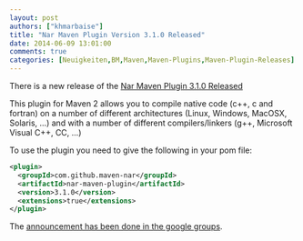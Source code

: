 ```yaml
---
layout: post
authors: ["khmarbaise"]
title: "Nar Maven Plugin Version 3.1.0 Released"
date: 2014-06-09 13:01:00
comments: true
categories: [Neuigkeiten,BM,Maven,Maven-Plugins,Maven-Plugin-Releases]
---
```

There is a new release of the [Nar Maven Plugin 3.1.0 Released](https://maven-nar.github.io/)

This plugin for Maven 2 allows you to compile native code (c++, c and fortran)
on a number of different architectures (Linux, Windows, MacOSX, Solaris, ...)
and with a number of different compilers/linkers (g++, Microsoft Visual C++,
CC, ...)

To use the plugin you need to give the following in your pom file:

```xml
<plugin>
  <groupId>com.github.maven-nar</groupId>
  <artifactId>nar-maven-plugin</artifactId>
  <version>3.1.0</version>
  <extensions>true</extensions>
</plugin>
```

The [announcement has been done in the google groups](https://groups.google.com/forum/#!topic/maven-nar/aZrgbxHN9sY).
